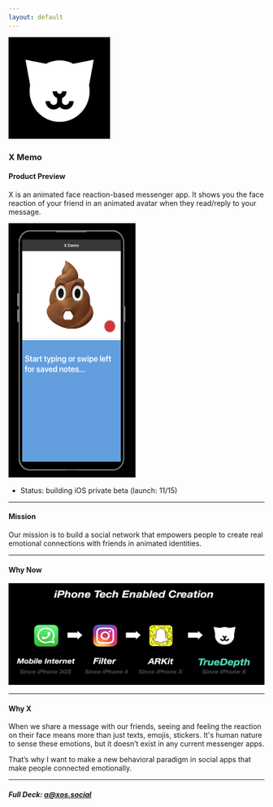 ```yaml
---
layout: default
---
```


<img src="images/x.png" alt="sample image" width="200" height="200">


### X Memo


#### Product Preview

X is an animated face reaction-based messenger app. It shows you the face reaction of your friend in an animated avatar when they read/reply to your message.


<img src="images/demo3.png" alt="sample image" width="250" height="500">

- Status: building iOS private beta (launch: 11/15)


---

#### Mission

Our mission is to build a social network that empowers people to create real emotional connections with friends in animated identities.

---

#### Why Now

<img src="images/why.png" alt="sample image" width="700" height="200">

---


#### Why X

When we share a message with our friends, seeing and feeling the reaction on their face means more than just texts, emojis, stickers. It's human nature to sense these emotions, but it doesn’t exist in any current messenger apps.

That’s why I want to make a new behavioral paradigm in social apps that make people connected emotionally.


---

##### Full Deck: [a@xos.social](mailto:axos@social)


